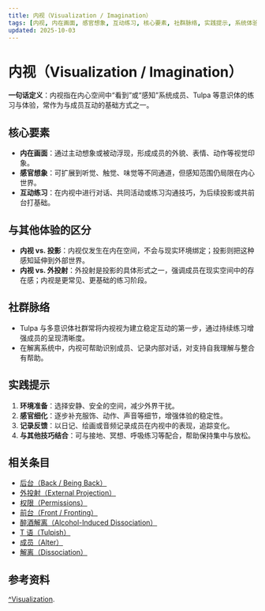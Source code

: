 ```yaml
---
title: 内视（Visualization / Imagination）
tags: [内视, 内在画面, 感官想象, 互动练习, 核心要素, 社群脉络, 实践提示, 系统体验与机制]
updated: 2025-10-03
---
```


# 内视（Visualization / Imagination）

**一句话定义**：内视指在内心空间中“看到”或“感知”系统成员、Tulpa 等意识体的练习与体验，常作为与成员互动的基础方式之一。

## 核心要素

- **内在画面**：通过主动想象或被动浮现，形成成员的外貌、表情、动作等视觉印象。
- **感官想象**：可扩展到听觉、触觉、味觉等不同通道，但感知范围仍局限在内心世界。
- **互动练习**：在内视中进行对话、共同活动或练习沟通技巧，为后续投影或共前台打基础。

## 与其他体验的区分

- **内视 vs. 投影**：内视仅发生在内在空间，不会与现实环境绑定；投影则把这种感知延伸到外部世界。
- **内视 vs. 外投射**：外投射是投影的具体形式之一，强调成员在现实空间中的存在感；内视是更常见、更基础的练习阶段。

## 社群脉络

- Tulpa 与多意识体社群常将内视视为建立稳定互动的第一步，通过持续练习增强成员的呈现清晰度。
- 在解离系统中，内视可帮助识别成员、记录内部对话，对支持自我理解与整合有帮助。

## 实践提示

1. **环境准备**：选择安静、安全的空间，减少外界干扰。
2. **感官细化**：逐步补充服饰、动作、声音等细节，增强体验的稳定性。
3. **记录反馈**：以日记、绘画或音频记录成员在内视中的表现，追踪变化。
4. **与其他技巧结合**：可与接地、冥想、呼吸练习等配合，帮助保持集中与放松。

## 相关条目

- [后台（Back / Being Back）](/entries/Back-Being-Back.md)
- [外投射（External Projection）](/entries/External-Projection.md)
- [权限（Permissions）](/entries/Permissions.md)
- [前台（Front / Fronting）](/entries/Front-Fronting.md)
- [醉酒解离（Alcohol-Induced Dissociation）](/entries/Alcohol-Induced-Dissociation.md)
- [T 语（Tulpish）](/entries/Tulpish.md)
- [成员（Alter）](/entries/Alter.md)
- [解离（Dissociation）](/entries/Dissociation.md)

## 参考资料

[^Visualization](https://pluralpedia.org/w/Visualization).

